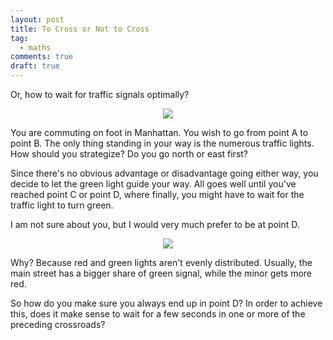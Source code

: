 ```yaml
---
layout: post
title: To Cross or Not to Cross
tag:
  - maths
comments: true
draft: true
---
```


Or, how to wait for traffic signals optimally?

<div align="center">
  <img src="https://shawenyao.github.io/R/output/to_cross_or_not_to_cross/plot1.svg" />
</div>

You are commuting on foot in Manhattan. You wish to go from point A to point B. The only thing standing in your way is the numerous traffic lights. How should you strategize? Do you go north or east first?

Since there's no obvious advantage or disadvantage going either way, you decide to let the green light guide your way. All goes well until you've reached point C or point D, where finally, you might have to wait for the traffic light to turn green.

I am not sure about you, but I would very much prefer to be at point D.

<div align="center">
  <img src="https://shawenyao.github.io/R/output/to_cross_or_not_to_cross/plot2.svg" />
</div>

Why? Because red and green lights aren't evenly distributed. Usually, the main street has a bigger share of green signal, while the minor gets more red.

So how do you make sure you always end up in point D? In order to achieve this, does it make sense to wait for a few seconds in one or more of the preceding crossroads?
